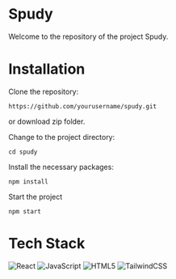 # Spudy

Welcome to the repository of the project Spudy. 

# Installation

Clone the repository:
```
https://github.com/yourusername/spudy.git
```
or download zip folder.

Change to the project directory:
```
cd spudy
```

Install the necessary packages:
```
npm install
```

Start the project
```
npm start
```

# Tech Stack
![React](https://img.shields.io/badge/react-%2320232a.svg?style=for-the-badge&logo=react&logoColor=%2361DAFB)
![JavaScript](https://img.shields.io/badge/javascript-%23323330.svg?style=for-the-badge&logo=javascript&logoColor=%23F7DF1E)
![HTML5](https://img.shields.io/badge/html5-%23E34F26.svg?style=for-the-badge&logo=html5&logoColor=white)
![TailwindCSS](https://img.shields.io/badge/tailwindcss-%2338B2AC.svg?style=for-the-badge&logo=tailwind-css&logoColor=white)
